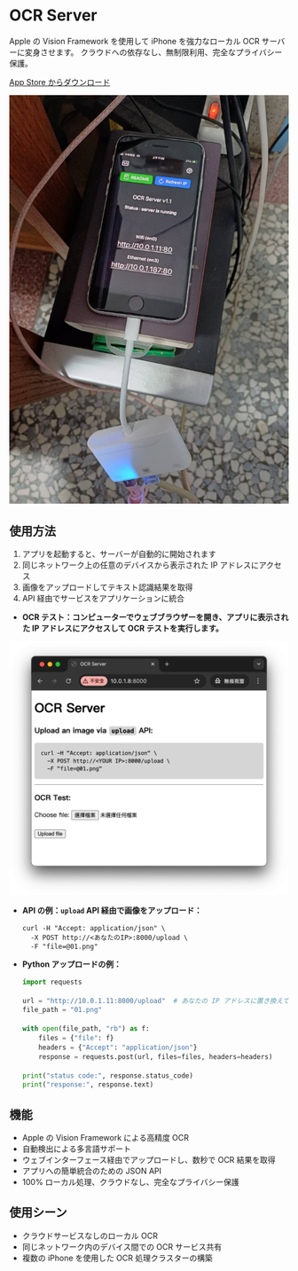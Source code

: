 # OCR Server

Apple の Vision Framework を使用して iPhone を強力なローカル OCR サーバーに変身させます。
クラウドへの依存なし、無制限利用、完全なプライバシー保護。

[App Store からダウンロード](https://apps.apple.com/us/app/ocr-server/id6749533041)

![image](image.jpg)

## 使用方法

1. アプリを起動すると、サーバーが自動的に開始されます
2. 同じネットワーク上の任意のデバイスから表示された IP アドレスにアクセス
3. 画像をアップロードしてテキスト認識結果を取得
4. API 経由でサービスをアプリケーションに統合

- **OCR テスト：コンピューターでウェブブラウザーを開き、アプリに表示された IP アドレスにアクセスして OCR テストを実行します。**

![image2](image2.png)

- **API の例：`upload` API 経由で画像をアップロード：**

  ```
  curl -H "Accept: application/json" \
    -X POST http://<あなたのIP>:8000/upload \
    -F "file=@01.png"
  ```

- **Python アップロードの例：**

  ```python
  import requests

  url = "http://10.0.1.11:8000/upload"  # あなたの IP アドレスに置き換えてください
  file_path = "01.png"

  with open(file_path, "rb") as f:
      files = {"file": f}
      headers = {"Accept": "application/json"}
      response = requests.post(url, files=files, headers=headers)

  print("status code:", response.status_code)
  print("response:", response.text)
  ```


## 機能

- Apple の Vision Framework による高精度 OCR
- 自動検出による多言語サポート
- ウェブインターフェース経由でアップロードし、数秒で OCR 結果を取得
- アプリへの簡単統合のための JSON API
- 100% ローカル処理、クラウドなし、完全なプライバシー保護


## 使用シーン

- クラウドサービスなしのローカル OCR
- 同じネットワーク内のデバイス間での OCR サービス共有
- 複数の iPhone を使用した OCR 処理クラスターの構築
